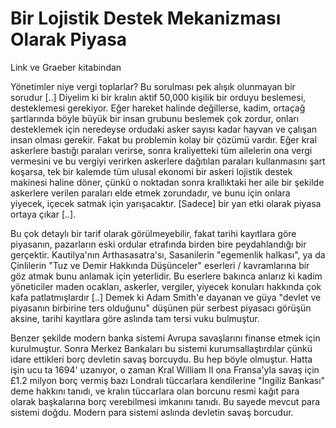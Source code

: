 # Bir Lojistik Destek Mekanizması Olarak Piyasa

Link ve Graeber kitabindan

Yönetimler niye vergi toplarlar? Bu sorulması pek alışık olunmayan bir sorudur [..] Diyelim ki bir kralın aktif 50,000 kişilik bir orduyu beslemesi, desteklemesi gerekiyor. Eğer hareket halinde değillerse, kadim, ortaçağ şartlarında böyle büyük bir insan grubunu beslemek çok zordur, onları desteklemek için neredeyse ordudaki asker sayısı kadar hayvan ve çalışan insan olması gerekir. Fakat bu problemin kolay bir çözümü vardır. Eğer kral askerlere bastığı paraları verirse, sonra kraliyetteki tüm ailelerin ona vergi vermesini ve bu vergiyi verirken askerlere dağıtılan paraları kullanmasını şart koşarsa, tek bir kalemde tüm ulusal ekonomi bir askeri lojistik destek makinesi haline döner, çünkü o noktadan sonra krallıktaki her aile bir şekilde askerlere verilen paraları elde etmek zorundadır, ve bunu için onlara yiyecek, içecek satmak için yarışacaktır. [Sadece] bir yan etki olarak piyasa ortaya çıkar [..].

Bu çok detaylı bir tarif olarak görülmeyebilir, fakat tarihi kayıtlara göre piyasanın, pazarların eski ordular etrafında birden bire peydahlandığı bir gerçektir. Kautilya'nın Arthasasatra'sı, Sasanilerin "egemenlik halkası", ya da Çinlilerin "Tuz ve Demir Hakkında Düşünceler" eserleri / kavramlarına bir göz atmak bunu anlamak için yeterlidir. Bu eserlere bakınca anlarız ki kadim yöneticiler maden ocakları, askerler, vergiler, yiyecek konuları hakkında çok kafa patlatmışlardır [..] Demek ki Adam Smith'e dayanan ve güya "devlet ve piyasanın birbirine ters olduğunu" düşünen pür serbest piyasacı görüşün aksine, tarihi kayıtlara göre aslında tam tersi vuku bulmuştur.

Benzer şekilde modern banka sistemi Avrupa savaşlarını finanse etmek için kurulmuştur. Sonra Merkez Bankaları bu sistemi kurumsallaştırdılar çünkü idare ettikleri borç devletin savaş borcuydu. Bu hep böyle olmuştur. Hatta işin ucu ta 1694' uzanıyor, o zaman Kral William II ona Fransa'yla savaş için £1.2 milyon borç vermiş bazı Londralı tüccarlara kendilerine "İngiliz Bankası" deme hakkını tanıdı, ve kralın tüccarlara olan borcunu resmi kağıt para olarak başkalarına borç verebilmesi imkanını tanıdı. Bu sayede mevcut para sistemi doğdu. Modern para sistemi aslında devletin savaş borcudur.
